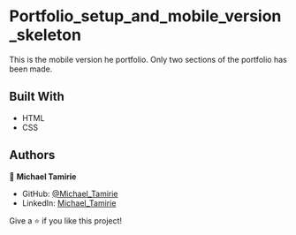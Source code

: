 # Portfolio_setup_and_mobile_version_skeleton

This is the mobile version he portfolio. Only two sections of the portfolio has been made.

## Built With

- HTML
- CSS

## Authors

👤 **Michael Tamirie**

- GitHub: [@Michael_Tamirie](https://github.com/Micky373)
- LinkedIn: [Michael_Tamirie](https://www.linkedin.com/in/michael-tamirie-288a331ab)

Give a ⭐️ if you like this project!

